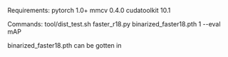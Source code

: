Requirements:
pytorch 1.0+
mmcv 0.4.0
cudatoolkit 10.1

Commands:
tool/dist_test.sh faster_r18.py binarized_faster18.pth 1 --eval mAP

binarized_faster18.pth can be gotten in  
